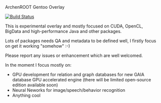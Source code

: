 ArchenROOT Gentoo Overlay

[![Build Status](https://travis-ci.org/archenroot/gentoo-overlay.svg?branch=master)](https://travis-ci.org/archenroot/gentoo-overlay)

This is experimental overlay and mostly focused on CUDA, OpenCL, BigData and high-performance Java and other packages.

Lots of packages needs QA and metadata to be defined well, I firstly focus on get it working "somehow" :-)

Please report any issues or enhancement which are well welcomed.

In the moment I focus mostly on:
- GPU development for relation and graph databases for new GAIA database GPU accelerated engine (there will be limited open-source edition available soon)
- Neural Neworks for image/speech/behavior recognition
- Anything cool
